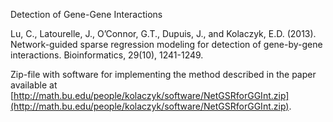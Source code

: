Detection of Gene-Gene Interactions

Lu, C., Latourelle, J., O’Connor, G.T., Dupuis, J., and Kolaczyk, E.D. (2013). Network-guided sparse regression modeling for detection of gene-by-gene interactions. Bioinformatics, 29(10), 1241-1249. 

Zip-file with software for implementing the method described in the paper available at [http://math.bu.edu/people/kolaczyk/software/NetGSRforGGInt.zip](http://math.bu.edu/people/kolaczyk/software/NetGSRforGGInt.zip).
